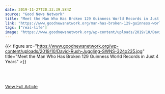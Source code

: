 ```yaml
---
date: 2019-11-27T20:33:39.584Z 
source: "Good News Network" 
title: "Meet the Man Who Has Broken 129 Guinness World Records in Just 4 Years" 
link: "https://www.goodnewsnetwork.org/man-has-broken-129-guinness-world-records/" 
tags: ["real-life"]
image: "https://www.goodnewsnetwork.org/wp-content/uploads/2019/10/David-Rush-Juggling-SWNS-324x235.jpg" 
---
```

{{< figure src="https://www.goodnewsnetwork.org/wp-content/uploads/2019/10/David-Rush-Juggling-SWNS-324x235.jpg" title="Meet the Man Who Has Broken 129 Guinness World Records in Just 4 Years" >}}

<br/><br/><br/>
<a href='https://www.goodnewsnetwork.org/man-has-broken-129-guinness-world-records/' class='btn' target='_blank'>View Full Article</a>